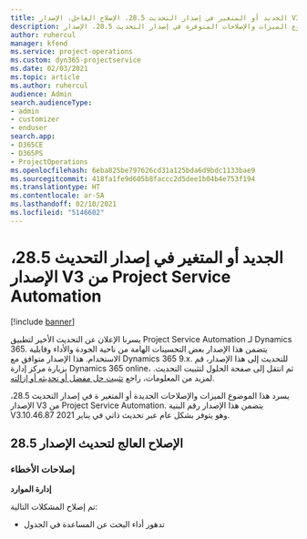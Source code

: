 ```yaml
---
title: الجديد أو المتغير في إصدار التحديث 28.5، الإصلاح العاجل، الإصدار V3 من Project Service Automation
description: يسرد هذا الموضوع الميزات والإصلاحات المتوفرة في إصدار التحديث 28.5، الإصدار V3 من Project Service Automation.
author: ruhercul
manager: kfend
ms.service: project-operations
ms.custom: dyn365-projectservice
ms.date: 02/03/2021
ms.topic: article
ms.author: ruhercul
audience: Admin
search.audienceType:
- admin
- customizer
- enduser
search.app:
- D365CE
- D365PS
- ProjectOperations
ms.openlocfilehash: 6eba825be797626cd31a125bda6d9bdc1133bae9
ms.sourcegitcommit: 418fa1fe9d605b8faccc2d5dee1b04b4e753f194
ms.translationtype: HT
ms.contentlocale: ar-SA
ms.lasthandoff: 02/10/2021
ms.locfileid: "5146602"
---
```

# <a name="whats-new-or-changed-in-project-service-automation-update-release-285-v3"></a>الجديد أو المتغير في إصدار التحديث 28.5، الإصدار V3 من Project Service Automation

[!include [banner](../includes/psa-now-project-operations.md)]

يسرنا الإعلان عن التحديث الأخير لتطبيق Project Service Automation لـ Dynamics 365. يتضمن هذا الإصدار بعض التحسينات الهامة من ناحية الجودة والأداء وقابلية الاستخدام. هذا الإصدار متوافق مع Dynamics 365 9.x. للتحديث إلى هذا الإصدار، قم بزيارة مركز إدارة Dynamics 365 online، ثم انتقل إلى صفحة الحلول لتثبيت التحديث. لمزيد من المعلومات، راجع [تثبيت حل مفضل أو تحديثه أو إزالته](https://docs.microsoft.com/power-platform/admin/install-remove-preferred-solution).

يسرد هذا الموضوع الميزات والإصلاحات الجديدة أو المتغير ة في إصدار التحديث 28.5، الإصدار V3 من Project Service Automation. يتضمن هذا الإصدار رقم البنية V3.10.46.87 وهو يتوفر بشكل عام عبر تحديث ذاتي في يناير 2021.

## <a name="update-release-285-hotfix"></a>الإصلاح العالج لتحديث الإصدار 28.5

### <a name="bug-fixes"></a>إصلاحات الأخطاء

**إدارة الموارد**

تم إصلاح المشكلات التالية:

- تدهور أداء البحث عن المساعدة في الجدول

